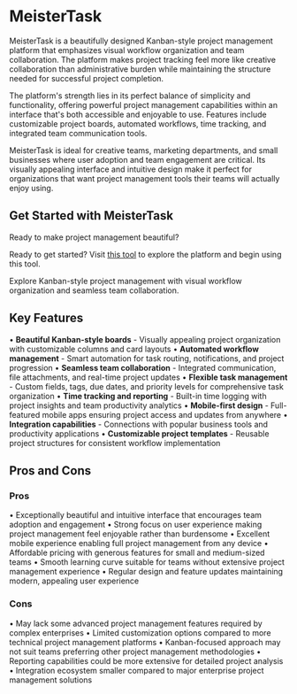 # MeisterTask

MeisterTask is a beautifully designed Kanban-style project management platform that emphasizes visual workflow organization and team collaboration. The platform makes project tracking feel more like creative collaboration than administrative burden while maintaining the structure needed for successful project completion.

The platform's strength lies in its perfect balance of simplicity and functionality, offering powerful project management capabilities within an interface that's both accessible and enjoyable to use. Features include customizable project boards, automated workflows, time tracking, and integrated team communication tools.

MeisterTask is ideal for creative teams, marketing departments, and small businesses where user adoption and team engagement are critical. Its visually appealing interface and intuitive design make it perfect for organizations that want project management tools their teams will actually enjoy using.

## Get Started with MeisterTask

Ready to make project management beautiful?

Ready to get started? Visit [this tool](https://www.meistertask.com) to explore the platform and begin using this tool.

Explore Kanban-style project management with visual workflow organization and seamless team collaboration.

## Key Features

• **Beautiful Kanban-style boards** - Visually appealing project organization with customizable columns and card layouts
• **Automated workflow management** - Smart automation for task routing, notifications, and project progression
• **Seamless team collaboration** - Integrated communication, file attachments, and real-time project updates
• **Flexible task management** - Custom fields, tags, due dates, and priority levels for comprehensive task organization
• **Time tracking and reporting** - Built-in time logging with project insights and team productivity analytics
• **Mobile-first design** - Full-featured mobile apps ensuring project access and updates from anywhere
• **Integration capabilities** - Connections with popular business tools and productivity applications
• **Customizable project templates** - Reusable project structures for consistent workflow implementation

## Pros and Cons

### Pros
• Exceptionally beautiful and intuitive interface that encourages team adoption and engagement
• Strong focus on user experience making project management feel enjoyable rather than burdensome
• Excellent mobile experience enabling full project management from any device
• Affordable pricing with generous features for small and medium-sized teams
• Smooth learning curve suitable for teams without extensive project management experience
• Regular design and feature updates maintaining modern, appealing user experience

### Cons
• May lack some advanced project management features required by complex enterprises
• Limited customization options compared to more technical project management platforms
• Kanban-focused approach may not suit teams preferring other project management methodologies
• Reporting capabilities could be more extensive for detailed project analysis
• Integration ecosystem smaller compared to major enterprise project management solutions